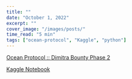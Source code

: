 ```yaml
---
title: ""
date: "October 1, 2022"
excerpt: ""
cover_image: "/images/posts/"
time_read: "5 min"
tags: ["ocean-protocol", "Kaggle", "python"]
---
```


[Ocean Protocol :: Dimitra Bounty Phase 2](https://www.questbook.app/explore_grants/about_grant/?grantId=0x40f5698eb499b65b651803574e1745e6d552aa30&chainId=137&utm_source=Questbook)

[Kaggle Notebook](https://www.kaggle.com/code/pavfedotov/soybean-yield)
